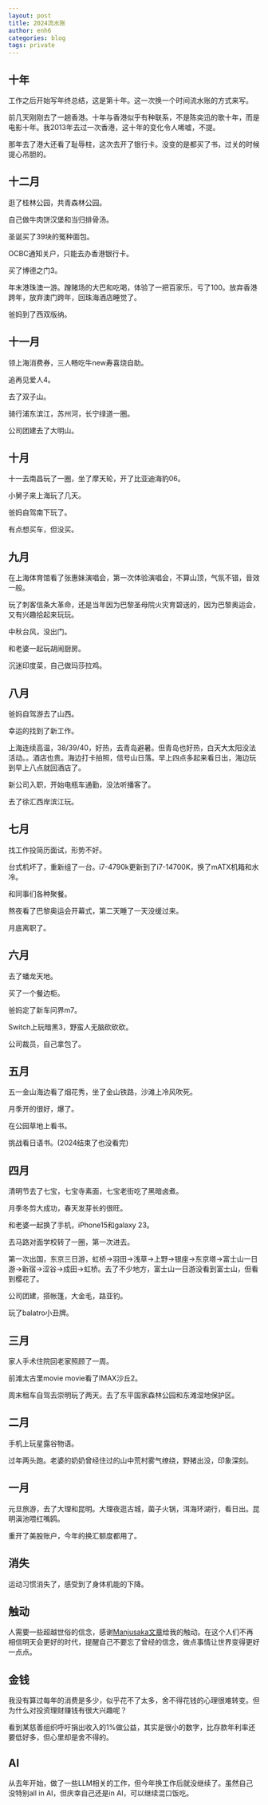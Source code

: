 ```yaml
---
layout: post
title: 2024流水账
author: enh6
categories: blog
tags: private
---
```


## 十年

工作之后开始写年终总结，这是第十年。这一次换一个时间流水账的方式来写。

前几天刚刚去了一趟香港。十年与香港似乎有种联系，不是陈奕迅的歌十年，而是电影十年。我2013年去过一次香港，这十年的变化令人唏嘘，不提。

那年去了港大还看了耻辱柱，这次去开了银行卡。没变的是都买了书，过关的时候提心吊胆的。

## 十二月

逛了桂林公园，共青森林公园。

自己做牛肉饼汉堡和当归排骨汤。

圣诞买了39块的冤种面包。

OCBC通知关户，只能去办香港银行卡。

买了博德之门3。

年末港珠澳一游。蹭赌场的大巴和吃喝，体验了一把百家乐，亏了100。放弃香港跨年，放弃澳门跨年，回珠海酒店睡觉了。

爸妈到了西双版纳。

## 十一月

领上海消费券，三人畅吃牛new寿喜烧自助。

追再见爱人4。

去了双子山。

骑行浦东滨江，苏州河，长宁绿道一圈。

公司团建去了大明山。

## 十月

十一去南昌玩了一圈，坐了摩天轮，开了比亚迪海豹06。

小舅子来上海玩了几天。

爸妈自驾南下玩了。

有点想买车，但没买。

## 九月

在上海体育馆看了张惠妹演唱会，第一次体验演唱会，不算山顶，气氛不错，音效一般。

玩了刺客信条大革命，还是当年因为巴黎圣母院火灾育碧送的，因为巴黎奥运会，又有兴趣拾起来玩玩。

中秋台风，没出门。

和老婆一起玩胡闹厨房。

沉迷印度菜，自己做玛莎拉鸡。

## 八月

爸妈自驾游去了山西。

幸运的找到了新工作。

上海连续高温，38/39/40，好热，去青岛避暑。但青岛也好热，白天大太阳没法活动。。酒店也贵。海边打卡拍照，信号山日落。早上四点多起来看日出，海边玩到早上八点就回酒店了。

新公司入职，开始电瓶车通勤，没法听播客了。

去了徐汇西岸滨江玩。

## 七月

找工作投简历面试，形势不好。

台式机坏了，重新组了一台。i7-4790k更新到了i7-14700K，换了mATX机箱和水冷。

和同事们各种聚餐。

熬夜看了巴黎奥运会开幕式，第二天睡了一天没缓过来。

月底离职了。

## 六月

去了蟠龙天地。

买了一个餐边柜。

爸妈定了新车问界m7。

Switch上玩暗黑3，野蛮人无脑砍砍砍。

公司裁员，自己拿包了。

## 五月

五一金山海边看了烟花秀，坐了金山铁路，沙滩上冷风吹死。

月季开的很好，爆了。

在公园草地上看书。

挑战看日语书。(2024结束了也没看完)

## 四月

清明节去了七宝，七宝寺素面，七宝老街吃了黑暗卤煮。

月季冬剪大成功，春天发芽长的很旺。

和老婆一起换了手机，iPhone15和galaxy 23。

去马路对面学校转了一圈，第一次进去。

第一次出国，东京三日游，虹桥->羽田->浅草->上野->银座->东京塔->富士山一日游->新宿->涩谷->成田->虹桥。去了不少地方，富士山一日游没看到富士山，但看到樱花了。

公司团建，搭帐篷，大金毛，路亚钓。

玩了balatro小丑牌。

## 三月

家人手术住院回老家照顾了一周。

前滩太古里movie movie看了IMAX沙丘2。

周末租车自驾去崇明玩了两天。去了东平国家森林公园和东滩湿地保护区。

## 二月

手机上玩星露谷物语。

过年两头跑。老婆的奶奶曾经住过的山中荒村雾气缭绕，野猪出没，印象深刻。

## 一月

元旦旅游，去了大理和昆明。大理夜逛古城，菌子火锅，洱海环湖行，看日出。昆明滇池喂红嘴鸥。

重开了美股账户，今年的换汇额度都用了。

## 消失

运动习惯消失了，感受到了身体机能的下降。

## 触动

人需要一些超越世俗的信念，感谢[Manjusaka文章](https://www.manjusaka.blog/posts/2023/06/25/love-and-hope-is-all-we-need/)给我的触动。在这个人们不再相信明天会更好的时代，提醒自己不要忘了曾经的信念，做点事情让世界变得更好一点点。

## 金钱

我没有算过每年的消费是多少，似乎花不了太多，舍不得花钱的心理很难转变。但为什么对投资理财赚钱有很大兴趣呢？

看到某慈善组织呼吁捐出收入的1%做公益，其实是很小的数字，比存款年利率还要低好多，但心里却是舍不得的。

## AI

从去年开始，做了一些LLM相关的工作，但今年换工作后就没继续了。虽然自己没特别all in AI，但庆幸自己还是in AI，可以继续混口饭吃。
